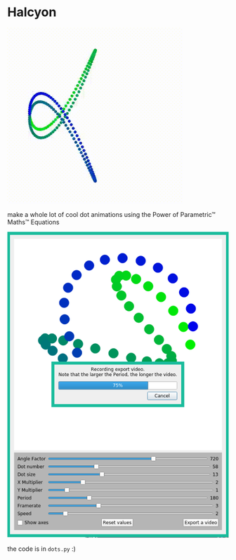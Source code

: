 # Halcyon

![Halcyon heading example gif](halcyon.gif)

make a whole lot of cool dot animations using the Power of Parametric™ Maths™ Equations

![Screenshot of the app](screenshot.png)

the code is in `dots.py` :)
